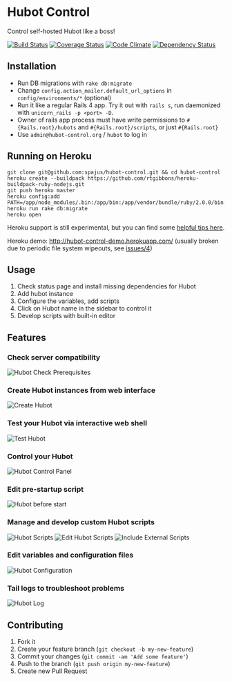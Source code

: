 Hubot Control
=============

Control self-hosted Hubot like a boss!

[![Build Status](https://travis-ci.org/spajus/hubot-control.png?branch=master)](https://travis-ci.org/spajus/hubot-control)
[![Coverage Status](https://coveralls.io/repos/spajus/hubot-control/badge.png?branch=master)](https://coveralls.io/r/spajus/hubot-control?branch=master)
[![Code Climate](https://codeclimate.com/github/spajus/hubot-control.png?branch=master)](https://codeclimate.com/github/spajus/hubot-control)
[![Dependency Status](https://gemnasium.com/spajus/hubot-control.png?branch=master)](https://gemnasium.com/spajus/hubot-control)

## Installation

- Run DB migrations with `rake db:migrate`
- Change `config.action_mailer.default_url_options` in `config/environments/*` (optional)
- Run it like a regular Rails 4 app. Try it out with `rails s`, run daemonized with `unicorn_rails -p <port> -D`.
- Owner of rails app process must have write permissions to `#{Rails.root}/hubots` and `#{Rails.root}/scripts`, or just `#{Rails.root}`
- Use `admin@hubot-control.org` / `hubot` to log in

## Running on Heroku

```
git clone git@github.com:spajus/hubot-control.git && cd hubot-control
heroku create --buildpack https://github.com/rtgibbons/heroku-buildpack-ruby-nodejs.git
git push heroku master
heroku config:add PATH=/app/node_modules/.bin:/app/bin:/app/vendor/bundle/ruby/2.0.0/bin:/usr/local/bin:/usr/bin:/bin
heroku run rake db:migrate
heroku open
```

Heroku support is still experimental, but you can find some [helpful tips here](https://github.com/spajus/hubot-control/pull/2).

Heroku demo: http://hubot-control-demo.herokuapp.com/ (usually broken due to periodic file system wipeouts, see [issues/4](https://github.com/spajus/hubot-control/issues/4))

## Usage

1. Check status page and install missing dependencies for Hubot
2. Add hubot instance
3. Configure the variables, add scripts
4. Click on Hubot name in the sidebar to control it
5. Develop scripts with built-in editor

## Features

### Check server compatibility
![Hubot Check Prerequisites](https://dl.dropboxusercontent.com/u/176100/hubot-control/screens/status.png)

### Create Hubot instances from web interface
![Create Hubot](https://dl.dropboxusercontent.com/u/176100/hubot-control/screens/build.png)

### Test your Hubot via interactive web shell
![Test Hubot](https://dl.dropboxusercontent.com/u/176100/hubot-control/screens/shell.png)

### Control your Hubot
![Hubot Control Panel](https://dl.dropboxusercontent.com/u/176100/hubot-control/screens/hubot-status.png)

### Edit pre-startup script
![Hubot before start](https://dl.dropboxusercontent.com/u/176100/hubot-control/screens/before-start.png)

### Manage and develop custom Hubot scripts
![Hubot Scripts](https://dl.dropboxusercontent.com/u/176100/hubot-control/screens/scripts.png)
![Edit Hubot Scripts](https://dl.dropboxusercontent.com/u/176100/hubot-control/screens/edit-script.png)
![Include External Scripts](https://dl.dropboxusercontent.com/u/176100/hubot-control/screens/external-scripts.png)

### Edit variables and configuration files
![Hubot Configuration](https://dl.dropboxusercontent.com/u/176100/hubot-control/screens/variables.png)

### Tail logs to troubleshoot problems
![Hubot Log](https://dl.dropboxusercontent.com/u/176100/hubot-control/screens/log.png)

## Contributing

1. Fork it
2. Create your feature branch (`git checkout -b my-new-feature`)
3. Commit your changes (`git commit -am 'Add some feature'`)
4. Push to the branch (`git push origin my-new-feature`)
5. Create new Pull Request
